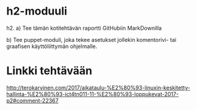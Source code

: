 # h2-moduuli
h2. a) Tee tämän kotitehtävän raportti GitHubiin MarkDownilla

b) Tee puppet-moduli, joka tekee asetukset jollekin komentorivi- tai graafisen käyttöliittymän ohjelmalle.

# Linkki tehtävään
http://terokarvinen.com/2017/aikataulu-%E2%80%93-linuxin-keskitetty-hallinta-%E2%80%93-ict4tn011-11-%E2%80%93-loppukevat-2017-p2#comment-22367
